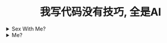 <h1 align="center">
我写代码没有技巧, 全是AI
</h1>


<details>
  <summary>Sex With Me?</summary>

<h2 align="center">
什么都是假的，只有鸡巴插进逼里才是真的
</h2>

<img src="./fuckingshot/00.jpg" width="300" height="auto">
<img src="./fuckingshot/01.jpg" width="300" height="auto">
<img src="./fuckingshot/02.jpg" width="300" height="auto">
<img src="./fuckingshot/03.jpg" width="300" height="auto">
<img src="./fuckingshot/04.jpg" width="300" height="auto">
<img src="./fuckingshot/05.jpg" width="300" height="auto">

</details>

<details>
  <summary>Me?</summary>

我不是写代码的好手，我只是网络小丑。
[![GitHub Streak](https://streak-stats.demolab.com/?user=eeppee-admin)](https://git.io/streak-stats)

</details>
